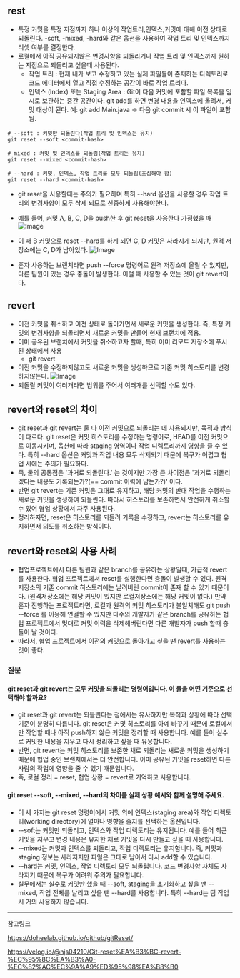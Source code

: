 ## rest
- 특정 커밋을 특정 지점까지 하나 이상의 작업트리,인덱스,커밋에 대해 이전 상태로 되돌린다. -soft, -mixed, -hard와 같은 옵션을 사용하여 작업 트리 및 인덱스까지 리셋 여부를 결정한다.
- 로컬에서 아직 공유되지않은 변경사항을 되돌리거나 작업 트리 및 인덱스까지 원하는 지점으로 되돌리고 싶을때 사용된다.
    - 작업 트리 : 현재 내가 보고 수정하고 있는 실제 파일들이 존재하는 디렉토리로 코드 에디터에서 열고 직접 수정하는 공간이 바로 작업 트리다.
    - 인덱스 (Index) 또는 Staging Area :  Git이 다음 커밋에 포함할 파일 목록을 임시로 보관하는 중간 공간이다. git add를 하면 변경 내용을 인덱스에 올려서, 커밋 대상이 된다. 예: git add Main.java → 다음 git commit 시 이 파일이 포함됨.

```
# --soft : 커밋만 되돌린다(작업 트리 및 인덱스는 유지)
git reset --soft <commit-hash>

# mixed : 커밋 및 인덱스를 되돌림(작업 트리는 유지)
git reset --mixed <commit-hash>

# --hard : 커밋, 인덱스, 작업 트리를 모두 되돌림(조심해야 함)
git reset --hard <commit-hash>

```
- git reset을 사용할때는 주의가 필요하며 특히 --hard 옵션을 사용할 경우 작업 트리의 변경사항이 모두 삭제 되므로 신중하게 사용해야한다. 
- 예를 들어, 커밋 A, B, C, D을 push한 후 git reset을 사용한다 가정했을 때
![Image](https://github.com/user-attachments/assets/8e6a3f33-ebd3-47d8-9a94-0c27a4ac0c82)

- 이 때 B 커밋으로 reset --hard를 하게 되면 C, D 커밋은 사라지게 되지만, 원격 저장소에는 C, D가 남아있다. 
![Image](https://github.com/user-attachments/assets/ce0a363c-9a53-42f2-b3b3-520149c0ee15)

- 혼자 사용하는 브랜치라면 push --force 명령어로 원격 저장소에 올릴 수 있지만, 다른 팀원이 있는 경우 충돌이 발생한다. 이럴 때 사용할 수 있는 것이 git revert이다.


## revert
- 이전 커밋을 취소하고 이전 상태로 돌아가면서 새로운 커밋을 생성한다. 즉, 특정 커밋의 변경사항을 되돌리면서 새로운 커밋을 만들어 현재 브랜치에 적용.
- 이미 공유된 브랜치에서 커밋을 취소하고자 할때, 특히 이미 리모트 저장소에 푸시된 상태에서 사용
    - git revert <commit-hash>
- 이전 커밋을 수정하지않고도 새로운 커밋을 생성하므로 기존 커밋 히스토리를 변경하지않는다.
![Image](https://github.com/user-attachments/assets/1573b485-1814-4690-afeb-bcfdb68ca133)
- 되돌릴 커밋이 여러개라면 범위를 주어서 여러개를 선택할 수도 있다.


## revert와 reset의 차이
- git reset과 git revert는 둘 다 이전 커밋으로 되돌리는 데 사용되지만, 목적과 방식이 다르다. git reset은 커밋 히스토리를 수정하는 명령어로, HEAD를 이전 커밋으로 이동시키며, 옵션에 따라 staging 영역이나 작업 디렉토리까지 영향을 줄 수 있다. 특히 --hard 옵션은 커밋과 작업 내용 모두 삭제되기 때문에 복구가 어렵고 협업 시에는 주의가 필요하다. 
- 즉, 둘의 공통점은 '과거로 되돌린다.' 는 것이지만 가장 큰 차이점은 '과거로 되돌리겠다는 내용도 기록되는가?(== commit 이력에 남는가?)' 이다.
- 반면 git revert는 기존 커밋은 그대로 유지하고, 해당 커밋의 반대 작업을 수행하는 새로운 커밋을 생성하여 되돌린다. 따라서 히스토리를 보존하면서 안전하게 취소할 수 있어 협업 상황에서 자주 사용된다.
- 정리하자면, reset은 히스토리를 되돌려 기록을 수정하고, revert는 히스토리를 유지하면서 의도를 취소하는 방식이다.

## revert와 reset의 사용 사례

- 협업프로젝트에서 다른 팀원과 같은 branch를 공유하는 상황일때, 가급적 revert를 사용한다. 협업 프로젝트에서 reset를 실행한다면 충돌이 발생할 수 있다. 원격 저장소의 기존 commit 히스토리에는 날려버린 commit이 존재 할 수 있기 때문이다. (원격저장소에는 해당 커밋이 있지만 로컬저장소에는 해당 커밋이 없다.) 만약 혼자 진행하는 프로젝트라면, 로컬과 원격의 커밋 히스토리가 불일치해도 git push --force 를 이용해 연결할 수 있지만 다수의 개발자가 같은 branch를 공유하는 협업 프로젝트에서 멋대로 커밋 이력을 삭제해버린다면 다른 개발자가 push 할때 충돌이 날 것이다.
- 따라서, 협업 프로젝트에서 이전의 커밋으로 돌아가고 싶을 땐 revert를 사용하는 것이 좋다.

### 질문
#### git reset과 git revert는 모두 커밋을 되돌리는 명령어입니다. 이 둘을 어떤 기준으로 선택해야 할까요?
- git reset과 git revert는 되돌린다는 점에서는 유사하지만 목적과 상황에 따라 선택 기준이 분명히 다릅니다.
git reset은 커밋 히스토리를 아예 바꾸기 때문에 로컬에서만 작업할 때나 아직 push하지 않은 커밋을 정리할 때 사용합니다. 예를 들어 실수로 커밋한 내용을 지우고 다시 정리하고 싶을 때 유용합니다.
- 반면, git revert는 커밋 히스토리를 보존한 채로 되돌리는 새로운 커밋을 생성하기 때문에 협업 중인 브랜치에서는 더 안전합니다. 이미 공유된 커밋을 reset하면 다른 사람의 작업에 영향을 줄 수 있기 때문입니다.
- 즉, 로컬 정리 = reset, 협업 상황 = revert로 기억하고 사용합니다.

#### git reset --soft, --mixed, --hard의 차이를 실제 상황 예시와 함께 설명해 주세요.
- 이 세 가지는 git reset 명령어에서 커밋 외에 인덱스(staging area)와 작업 디렉토리(working directory)에 얼마나 영향을 줄지를 선택하는 옵션입니다.
- --soft는 커밋만 되돌리고, 인덱스와 작업 디렉토리는 유지됩니다. 예를 들어 최근 커밋을 지우고 변경 내용은 유지한 채로 커밋을 다시 만들고 싶을 때 사용합니다.
- --mixed는 커밋과 인덱스를 되돌리고, 작업 디렉토리는 유지합니다. 즉, 커밋과 staging 정보는 사라지지만 파일은 그대로 남아서 다시 add할 수 있습니다.
- --hard는 커밋, 인덱스, 작업 디렉토리 모두 되돌립니다. 코드 변경사항 자체도 사라지기 때문에 복구가 어려워 주의가 필요합니다.
- 실무에서는 실수로 커밋만 했을 때 --soft, staging을 초기화하고 싶을 땐 --mixed, 작업 전체를 날리고 싶을 땐 --hard를 사용합니다. 특히 --hard는 팀 작업 시 거의 사용하지 않습니다.

---

참고링크 

https://doheelab.github.io/github/gitReset/

https://velog.io/@njs04210/Git-reset%EA%B3%BC-revert-%EC%95%8C%EA%B3%A0-%EC%82%AC%EC%9A%A9%ED%95%98%EA%B8%B0